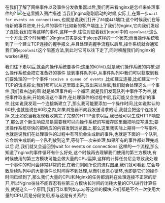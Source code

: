 在我们了解了网络事件以及事件分发收集器以后,我们再来看nginx是怎样来处理事件的?
![在这里插入图片描述](https://img-blog.csdnimg.cn/f52afc197cc449cb82803c749ea577b5.png)
当我们nginx刚刚启动的时候,实际上,在第一步`wait for events on connections`,也就是说我们打开了`80`或`443`端口;这个时候我们在等待新的事件进来,什么样的事件?比如新的客户端连上了我们的nginx,它向我们发起了连接;我们在等这样的事件,这样一步,往往对应着我们epool中的 `epoolwait`这么一个方法;这个时候我们的nginx其实是处于sleep这样的一个状态;而当操作系统收到了一个建立TCP连接的握手报文,并且处理完握手流程以后尼,操作系统就会通知我们的`epoolwait`这个阻塞方法,到此时它可以往下走了,同时唤醒我们的nginx的worker进程;

我们往下走以后,就会向操作系统要事件;这里的`KERNEL`就是我们操作系统的内核;那么操作系统会把它准备好的事件 放到事件队列中,从事件队列中我们可以获取到我们要处理的一个个事件`receive a queue of events` ,比如建立连接,比如建立一个TCP的请求报文;我们都可以从这里取出来,取出来以后尼,我们就会处理这么一个事件,我们看右边的图 就是处理事件的一个循环;就是我们发现队列中事件不为空,就把事件取出来;开始处理这个事件,在处理事件的过程中尼,我可能又会生成新的事件;比如说我发现一个连接新建立了,那么我可能要添加一个操作时间,比如说默认的60秒,也就是说在60秒之内,如果浏览器不向我发送请求的话,我就会把这个连接关掉,又比如说当我发现我收集完了完整的HTTP请求以后,我已经可以生成HTTP响应了,那么这个新生响应尼是需要我可以向操作系统的写缓存区里面把响应写进去;要求操作系统尽快的把响应的内容发到浏览器上,那么这里我实际上期待一个写事件,也就是说我们在处理事件的过程中有可能会生成新的事件,也就是下面的一个队列,它会新生成新的一个队列放到这里,等待下一次来处理,如果所有的事件都处理完成以后 尼,我们就又会返回到wait for events on connections 这样的一个流程,那么知道了nginx的事件循环有什么好处,这个时候再去理解我们使用的第三方模块,有时候使用的第三方模块可能会做大量的CPU运算,这样的计算任务尼会导致我处理一个事件的时间会非常非常的长,在我们刚刚所说的流程图里,我们就可看到,它会导致后续队列中的大量事件长时间得不到处理,从而引发恶心循环,也即是它们的操作时间已经到了,那么我们大量的CPU和Nginx的任务都消耗在处理连接不正常的断开,所以Nginx往往不能容忍有些第三方模块长时间的消耗大量的CPU进行计算任务,就是这么一个原因;我们可以看到如`gizp`等这样的模块,它们都是不会一次使用大量的CPU,而是分段使用,都与这是有关系的;
